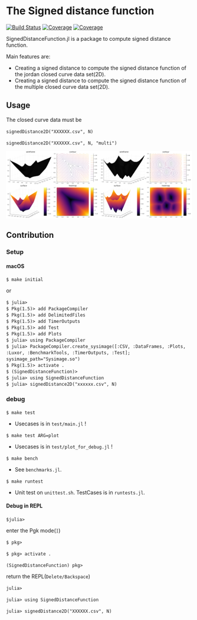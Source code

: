 # The Signed distance function

[![Build Status](https://app.travis-ci.com/jabelic/SignedDistanceFunction.jl.svg?branch=release)](https://travis-ci.com/jabelic/SignedDistanceFunction.jl)
[![Coverage](https://codecov.io/gh/jabelic/SignedDistanceFunction.jl/branch/main/graph/badge.svg)](https://codecov.io/gh/jabelic/SignedDistanceFunction.jl)
[![Coverage](https://coveralls.io/repos/github/jabelic/SignedDistanceFunction.jl/badge.svg?branch=main)](https://coveralls.io/github/jabelic/SignedDistanceFunction.jl?branch=main)


SignedDistanceFunction.jl is a package to compute signed distance function.

Main features are:

- Creating a signed distance to compute the signed distance function of the jordan closed curve data set(2D).
- Creating a signed distance to compute the signed distance function of the multiple closed curve data set(2D).

<!-- レベルセット法のためのレベルセット関数を計算する際に初期値として必要な付合付き距離関数を閉曲線データから提供する。 -->

## Usage

The closed curve data must be

`signedDistance2D("XXXXXX.csv", N)`

`signedDistance2D("XXXXXX.csv", N, "multi")`

<img src="./test/image/2x2interface_multicurves_multiprocess_300.png" width=50%><img src="./test/image/2x2multiple_curves_multicurves_multiprocess_300.png" width=50%>
## Contribution

### Setup

#### macOS

`$ make initial`

or

`$ julia>`  
`$ Pkg(1.5)> add PackageCompiler`  
`$ Pkg(1.5)> add DelimitedFiles`  
`$ Pkg(1.5)> add TimerOutputs`  
`$ Pkg(1.5)> add Test`  
`$ Pkg(1.5)> add Plots`  
`$ julia> using PackageCompiler`  
`$ julia> PackageCompiler.create_sysimage([:CSV, :DataFrames, :Plots, :Luxor, :BenchmarkTools, :TimerOutputs, :Test]; sysimage_path="Sysimage.so")`  
`$ Pkg(1.5)> activate .`  
`$ (SignedDistanceFunction)>`  
`$ julia> using SignedDistanceFunction`  
`$ julia> signedDistance2D("xxxxxx.csv", N)`  


### debug

`$ make test`
- Usecases is in `test/main.jl` !

`$ make test ARG=plot`
- Usecases is in `test/plot_for_debug.jl` !

`$ make bench`
- See `benchmarks.jl`.

`$ make runtest`
- Unit test on `unittest.sh`. TestCases is in `runtests.jl`.

#### Debug in REPL

`$julia>`

enter the Pgk mode(`]`)

`$ pkg>`

`$ pkg> activate .`

`(SignedDistanceFunction) pkg>`

return the REPL(`Delete/Backspace`)

`julia> `

`julia> using SignedDistanceFunction`

`julia> signedDistance2D("XXXXXX.csv", N)`

<!-- Plots sample data: 

`julia> using CSV, DataFrames, Plots, DelimitedFiles, Luxor, BenchmarkTools`

`julia> gamma = readdlm("data.csv", ',', Float64)`

`julia> plot(gamma[:, 1], gamma[:, 2], st=:scatter, title="infty_shape", markersize=2, grid=false)` 

`julia>  savefig("interface.png") -->
